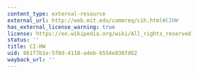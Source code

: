 ```yaml
---
content_type: external-resource
external_url: http://web.mit.edu/commreq/cih.html#CIHW
has_external_license_warning: true
license: https://en.wikipedia.org/wiki/All_rights_reserved
status: ''
title: CI-HW
uid: 861f7b1e-5f0d-4110-a4eb-b554e838fd62
wayback_url: ''
---
```

